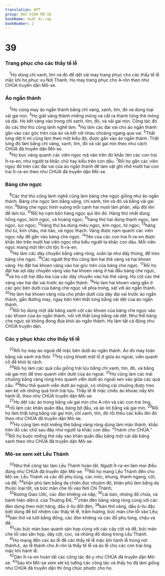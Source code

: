 ```yaml
---
translation: BPT
group: NGŨ KINH MÔ-SE
bookName: Xuất Ai-cập 
bookNumber: 2
---
```


<div class="title"><h1>39</h1><h3>Trang phục cho các thầy tế lễ</h3></div>
<span class="verse xu_39_1"> <sup>1</sup>Họ dùng chỉ xanh, tím và đỏ để dệt vải may trang phục cho các thầy tế lễ mặc khi họ phục vụ Nơi Thánh. Họ may trang phục cho A-rôn theo như CHÚA truyền dặn Mô-se.<br/></span>
<div class="title"><h3>Áo ngắn thánh</h3></div>
<span class="verse xu_39_2"> <sup>2</sup>Họ cũng may áo ngắn thánh bằng chỉ vàng, xanh, tím, đỏ và dùng loại vải gai mịn.</span>
<span class="verse xu_39_3"><sup>3</sup>Họ giát vàng thành miếng mỏng và cắt ra thành từng thẻ mỏng và dài. Họ kết vàng vào trong chỉ xanh, tím, đỏ, và vải gai mịn. Công tác đó do các thợ thủ công lành nghề làm.</span>
<span class="verse xu_39_4"><sup>4</sup>Họ làm các đai vai cho áo ngắn thánh gắn vào các góc trên của áo và kết với nhau choàng ngang qua vai.</span>
<span class="verse xu_39_5"><sup>5</sup>Thắt lưng dệt tỉ mỉ cũng làm theo một kiểu đó, được gắn vào áo ngắn thánh. Thắt lưng đó làm bằng chỉ vàng, xanh, tím, đỏ và vải gai mịn theo như cách CHÚA đã truyền dặn Mô-se.<br/></span>
<span class="verse xu_39_6"> <sup>6</sup>Họ bọc vàng quanh các viên ngọc mã não trên đó khắc tên các con trai Ít-ra-en, như người ta khắc chữ hay kiểu trên con dấu.</span>
<span class="verse xu_39_7"><sup>7</sup>Rồi họ gắn các viên ngọc đó trên các đai vai của áo ngắn thánh để làm vật ghi nhớ mười hai con trai Ít-ra-en theo như CHÚA đã truyền dặn Mô-se.<br/></span>
<div class="title"><h3>Bảng che ngực</h3></div>
<span class="verse xu_39_8"> <sup>8</sup>Các thợ thủ công lành nghề cũng làm bảng che ngực giống như áo ngắn thánh. Bảng che ngực làm bằng vàng, chỉ xanh, tím và đỏ và bằng vải gai mịn.</span>
<span class="verse xu_39_9"><sup>9</sup>Bảng che ngực hình vuông mỗi cạnh hai mươi lăm phân, xếp đôi lên để làm túi.</span>
<span class="verse xu_39_10"><sup>10</sup>Rồi họ nạm bốn hàng ngọc quí lên đó. Hàng thứ nhất dùng hồng ngọc, bích ngọc, và hoàng ngọc;</span>
<span class="verse xu_39_11"><sup>11</sup>hàng thứ hai dùng thanh ngọc, lam ngọc, lục ngọc;</span>
<span class="verse xu_39_12"><sup>12</sup>hàng thứ ba dùng miêu ngọc, kim ngọc, tử ngọc;</span>
<span class="verse xu_39_13"><sup>13</sup>hàng thứ tư, kim châu, mã não, và ngọc thạch. Vàng được nạm quanh các viên ngọc nầy để gắn vào bảng che ngực.</span>
<span class="verse xu_39_14"><sup>14</sup>Tên của các con trai Ít-ra-en được khắc lên trên mười hai viên ngọc như kiểu người ta khắc con dấu. Mỗi viên ngọc mang một tên chi tộc Ít-ra-en.<br/></span>
<span class="verse xu_39_15"> <sup>15</sup>Họ làm các dây chuyền bằng vàng ròng, xoắn lại như dây thừng, để treo bảng che ngực.</span>
<span class="verse xu_39_16"><sup>16</sup>Các người thợ thủ công làm hai thẻ vàng và hai khoen vàng. Họ đặt hai khoen vàng vào hai góc trên của bảng che ngực.</span>
<span class="verse xu_39_17"><sup>17</sup>Rồi họ đặt hai sợi dây chuyền vàng vào hai khoen vàng ở hai đầu bảng che ngực,</span>
<span class="verse xu_39_18"><sup>18</sup>và họ cột hai đầu kia của các dây chuyền vào hai thẻ vàng. Họ cột các thẻ vàng vào hai đai vai trước áo ngắn thánh.</span>
<span class="verse xu_39_19"><sup>19</sup>Họ làm hai khoen vàng gắn ở các góc bên dưới của bảng che ngực về phía trong, sát với áo ngắn thánh.</span>
<span class="verse xu_39_20"><sup>20</sup>Họ làm hai khoen vàng nữa cho phần dưới của dây đai vai trước áo ngắn thánh, gần đường may, ngay bên trên thắt lưng bằng vải dệt của áo ngắn thánh.<br/></span>
<span class="verse xu_39_21"> <sup>21</sup>Rồi họ dùng một dải băng xanh cột các khoen của bảng che ngực vào các khoen của áo ngắn thánh, nối với thắt lưng bằng vải dệt. Như thế bảng che ngực sẽ không đong đưa khỏi áo ngắn thánh. Họ làm tất cả đúng như CHÚA truyền dặn.<br/></span>
<div class="title"><h3>Các y phục khác cho thầy tế lễ</h3></div>
<span class="verse xu_39_22"> <sup>22</sup>Rồi họ may áo ngoài để mặc bên dưới áo ngắn thánh. Áo đó may toàn bằng vải xanh mà thôi.</span>
<span class="verse xu_39_23"><sup>23</sup>Họ cũng khoét một lỗ ở giữa áo ngoài, viền quanh cổ để khỏi bị rách.<br/></span>
<span class="verse xu_39_24"> <sup>24</sup>Rồi họ làm các quả cầu giống trái lựu bằng chỉ xanh, tím, đỏ, và bằng vải gai mịn để treo quanh viền dưới của áo ngoài.</span>
<span class="verse xu_39_25"><sup>25</sup>Họ cũng làm các trái chuông bằng vàng ròng treo quanh viền dưới áo ngoài xen vào giữa các quả cầu.</span>
<span class="verse xu_39_26"><sup>26</sup>Như thế quanh viền dưới áo ngoài, có những cái chuông được treo xen kẽ với những quả hình trái lựu. Thầy tế lễ mặc chiếc áo khoác nầy khi hành lễ, theo như CHÚA truyền dặn Mô-se.<br/></span>
<span class="verse xu_39_27"> <sup>27</sup>Họ dệt các áo trong bằng vải gai mịn cho A-rôn và các con trai ông,</span>
<span class="verse xu_39_28"><sup>28</sup>rồi làm các khăn quấn đầu, băng bịt đầu, và áo lót bằng vải gai mịn.</span>
<span class="verse xu_39_29"><sup>29</sup>Rồi họ làm thắt lưng bằng vải gai mịn, chỉ xanh, tím, đỏ rồi thêu các kiểu lên đó theo như CHÚA đã truyền dặn Mô-se.<br/></span>
<span class="verse xu_39_30"> <sup>30</sup>Họ cũng làm một miếng thẻ bằng vàng ròng dùng làm mão thánh, khắc trên đó các chữ sau đây như người ta khắc con dấu: “Thánh cho CHÚA.”</span>
<span class="verse xu_39_31"><sup>31</sup>Rồi họ buộc miếng thẻ nầy vào khăn quấn đầu bằng một cái dải băng xanh theo như CHÚA đã truyền dặn Mô-se.<br/></span>
<div class="title"><h3>Mô-se xem xét Lều Thánh</h3></div>
<span class="verse xu_39_32"> <sup>32</sup>Như thế công tác làm Lều Thánh hoàn tất. Người Ít-ra-en làm mọi điều đúng như CHÚA đã truyền dặn Mô-se.</span>
<span class="verse xu_39_33"><sup>33</sup>Rồi họ mang Lều Thánh đến cho Mô-se: Lều Thánh và các đồ phụ tùng, các móc, khung, thanh ngang, cột, và đế;</span>
<span class="verse xu_39_34"><sup>34</sup>khăn phủ làm bằng da chiên đực nhuộm đỏ, khăn phủ làm bằng da thuộc loại tốt, và bức màn che lối vào Nơi Chí Thánh;<br/></span>
<span class="verse xu_39_35"> <sup>35</sup>Rương Giao Ước, các đòn khiêng và nắp;</span>
<span class="verse xu_39_36"><sup>36</sup>cái bàn, những đồ chứa, và bánh hiện diện<a data-toggle="tooltip" data-placement="bottom" title="Còn gọi là “bánh đặc biệt.” Mỗi ngày người ta phải đặt bánh nầy trên một cái bàn đặc biệt trong Nơi Thánh.">⚓</a> của Thượng Đế;</span>
<span class="verse xu_39_37"><sup>37</sup>chân đèn bằng vàng ròng cùng với các đèn dựng theo một hàng, dầu ô-liu đốt đèn,</span>
<span class="verse xu_39_38"><sup>38</sup>bàn thờ vàng, dầu ô-liu đặc biệt dùng để bổ nhiệm các thầy tế lễ, trầm hương, bức màn che lối vào Lều;</span>
<span class="verse xu_39_39"><sup>39</sup>bàn thờ và lưới bằng đồng, các đòn khiêng và các đồ phụ tùng, chậu và đế;<br/></span>
<span class="verse xu_39_40"> <sup>40</sup>các bức màn bao quanh sân họp cùng với các cây cột và đế, bức màn che lối vào sân họp, dây cột, cọc, và những đồ dùng trong Lều Thánh.<br/></span>
<span class="verse xu_39_41"> <sup>41</sup>Họ mang đến các áo lễ để các thầy tế lễ mặc khi hành lễ trong nơi thánh<a data-toggle="tooltip" data-placement="bottom" title="Một khu vực dành riêng và được xem là thánh vì Thượng Đế hiện diện ở đó.">⚓</a>, áo lễ thánh cho A-rôn là thầy tế lễ và áo lễ cho các con trai ông mặc khi hành lễ.<br/></span>
<span class="verse xu_39_42"> <sup>42</sup>Dân Ít-ra-en hoàn tất các công tác đó y như CHÚA đã truyền dặn Mô-se.</span>
<span class="verse xu_39_43"><sup>43</sup>Sau khi Mô-se xem xét kỹ lưỡng các công tác và thấy họ đã làm giống như CHÚA đã truyền dặn thì ông chúc phước cho họ.<br/></span>
